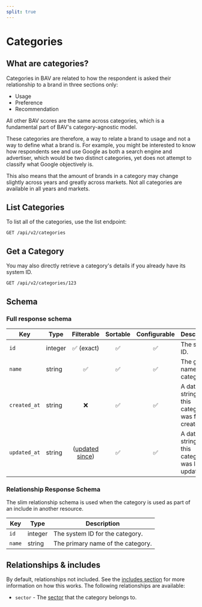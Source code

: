 ```yaml
---
split: true
---
```


# Categories

## What are categories?

Categories in BAV are related to how the respondent is asked their relationship to a brand in three sections only:

- Usage
- Preference
- Recommendation

All other BAV scores are the same across categories, which is a fundamental part of BAV's category-agnostic model.

These categories are therefore, a way to relate a brand to usage and not a way to define what a brand is. For example,
you might be interested to know how respondents see and use Google as both a search engine and advertiser, which would
be two distinct categories, yet does not attempt to classify what Google objectively is.

This also means that the amount of brands in a category may change slightly across years and greatly across markets.
Not all categories are available in all years and markets.

## List Categories

To list all of the categories, use the list endpoint:

```http request
GET /api/v2/categories
```

## Get a Category

You may also directly retrieve a category's details if you already have its system ID.

```http request
GET /api/v2/categories/123
```

## Schema

### Full response schema

| Key          | Type    |                Filterable                 |      Sortable      |    Configurable    | Description                                             |
|--------------|---------|:-----------------------------------------:|:------------------:|:------------------:|---------------------------------------------------------|
| `id`         | integer |        :white_check_mark: (exact)         | :white_check_mark: | :white_check_mark: | The system ID.                                          |
| `name`       | string  |            :white_check_mark:             | :white_check_mark: | :white_check_mark: | The global name of the category.                        |
| `created_at` | string  |                    :x:                    | :white_check_mark: | :white_check_mark: | A datetime string when this category was first created. |
| `updated_at` | string  | ([updated since](../customizing/filters)) | :white_check_mark: | :white_check_mark: | A datetime string when this category was last updated.  |

### Relationship Response Schema

The slim relationship schema is used when the category is used as part of an include in another resource.

| Key    | Type    | Description                       |
|--------|---------|-----------------------------------|
| `id`   | integer | The system ID for the category.   |
| `name` | string  | The primary name of the category. |

## Relationships & includes

By default, relationships not included. See the [includes section](../customizing/includes) for more information on how
this works. The following relationships are available:

- `sector` - The [sector](./sectors.md) that the category belongs to.
